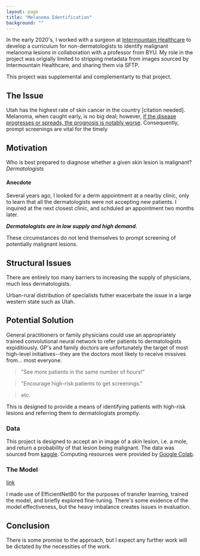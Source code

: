 ```yaml
---
layout: page
title: "Melanoma Identification"
background: ""
---
```


In the early 2020's, I worked with a surgeon at [Intermountain Healthcare](https://intermountainhealthcare.org/) to develop a curriculum for non-dermatologists to identify malignant melanoma lesions in collaboration with a professor from BYU.  My role in the project was origially limited to stripping metadata from images sourced by Intermountain Healthcare, and sharing them via SFTP.

This project was supplemental and complementarty to that project.

## The Issue
Utah has the highest rate of skin cancer in the country [citation needed].
Melanoma, when caught early, is no big deal; however, [if the disease progresses or spreads, the prognosis is notably worse](https://www.aad.org/media/stats-skin-cancer#:~:text=The%20five%2Dyear%20survival%20rate,the%20lymph%20nodes%20is%2099%25.&text=The%20five%2Dyear%20survival%20rate%20for%20melanoma%20that%20spreads%20to,and%20other%20organs%20is%2030%25.).
Consequently, prompt screenings are vital for the timely

## Motivation
Who is best prepared to diagnose whether a given skin lesion is malignant?
*Dermatologists*

#### Anecdote
Several years ago, I looked for a derm appointment at a nearby clinic, only to learn that all the dermatologists were not accepting new patients.  I inquired at the next closest clinic, and schduled an appointment two months later.

***Dermatologists are in low supply and high demand.***

These circumstances do not lend themselves to prompt screening of potentially malignant lesions.

## Structural Issues
There are entirely too many barriers to increasing the supply of physicians, much less dermatologists.

Urban-rural distribution of specialists futher exacerbate the issue in a large western state such as Utah.

## Potential Solution
General practitioners or family physicians could use an appropriately trained convolutional neural network to refer patients to dermatologists expiditiously.  GP's and family doctors are unfortunately the target of most high-level initiatives--they are the doctors most likely to receive missives from... most everyone.

> "See more patients in the same number of hours!"

> "Encourage high-risk patients to get screenings."

> etc.

This is designed to provide a means of identifying patients with high-risk lesions and referring them to dermatologists promptly.

### Data
This project is designed to accept an in image of a skin lesion, i.e. a mole, and return a probability of that lesion being malignant.
The data was sourced from [kaggle](https://www.kaggle.com/competitions/siim-isic-melanoma-classification/overview).
Computing resources were provided by [Google Colab](https://colab.research.google.com/).

### The Model

[link](https://snyderjo.github.io/documents/Kaggle_Melanoma_CNN.html)

I made use of EfficientNetB0 for the purposes of transfer learning, trained the model, and briefly explored fine-tuning.  There's some evidence of the model effectiveness, but the heavy imbalance creates issues in evaluation.


## Conclusion
There is some promise to the approach, but I expect any further work will be dictated by the necessities of the work.